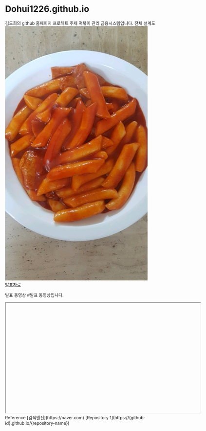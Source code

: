 # Dohui1226.github.io
김도희의 github 홈페이지
프로젝트 주제
떡볶이 관리 금융시스템입니다.
전체 설계도
<img src="number1.jpg"/><br>
[발표자료](/number2.pdf)<br>

발표 동영상
#발표 동영상입니다.
<iframe id="ytplayer" type="text/html" width="640" height="360" src=""></iframe>
Reference
[검색엔진](https://naver.com)
[Repository 1](https://{github-id}.github.io/{repository-name}) 
 
